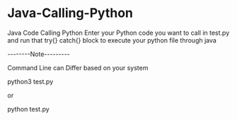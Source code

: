 # Java-Calling-Python
Java Code Calling Python 
Enter your Python code you want to call in test.py and run that try{} catch{} block to execute your python file through java


--------Note---------

Command Line can Differ based on your system

python3 test.py 

or 

python test.py

